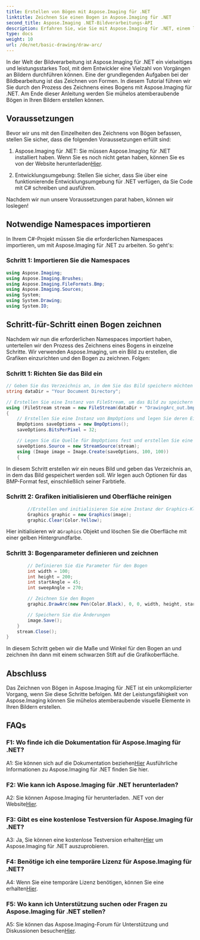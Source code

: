 ```yaml
---
title: Erstellen von Bögen mit Aspose.Imaging für .NET
linktitle: Zeichnen Sie einen Bogen in Aspose.Imaging für .NET
second_title: Aspose.Imaging .NET-Bildverarbeitungs-API
description: Erfahren Sie, wie Sie mit Aspose.Imaging für .NET, einem leistungsstarken Bildbearbeitungstool, Bögen zeichnen. Schritt-für-Schritt-Anleitung zum Erstellen atemberaubender Bilder.
type: docs
weight: 10
url: /de/net/basic-drawing/draw-arc/
---
```

In der Welt der Bildverarbeitung ist Aspose.Imaging für .NET ein vielseitiges und leistungsstarkes Tool, mit dem Entwickler eine Vielzahl von Vorgängen an Bildern durchführen können. Eine der grundlegenden Aufgaben bei der Bildbearbeitung ist das Zeichnen von Formen. In diesem Tutorial führen wir Sie durch den Prozess des Zeichnens eines Bogens mit Aspose.Imaging für .NET. Am Ende dieser Anleitung werden Sie mühelos atemberaubende Bögen in Ihren Bildern erstellen können.

## Voraussetzungen

Bevor wir uns mit den Einzelheiten des Zeichnens von Bögen befassen, stellen Sie sicher, dass die folgenden Voraussetzungen erfüllt sind:

1.  Aspose.Imaging für .NET: Sie müssen Aspose.Imaging für .NET installiert haben. Wenn Sie es noch nicht getan haben, können Sie es von der Website herunterladen[Hier](https://releases.aspose.com/imaging/net/).

2. Entwicklungsumgebung: Stellen Sie sicher, dass Sie über eine funktionierende Entwicklungsumgebung für .NET verfügen, da Sie Code mit C# schreiben und ausführen.

Nachdem wir nun unsere Voraussetzungen parat haben, können wir loslegen!

## Notwendige Namespaces importieren

In Ihrem C#-Projekt müssen Sie die erforderlichen Namespaces importieren, um mit Aspose.Imaging für .NET zu arbeiten. So geht's:

### Schritt 1: Importieren Sie die Namespaces

```csharp
using Aspose.Imaging;
using Aspose.Imaging.Brushes;
using Aspose.Imaging.FileFormats.Bmp;
using Aspose.Imaging.Sources;
using System;
using System.Drawing;
using System.IO;
```

## Schritt-für-Schritt einen Bogen zeichnen

Nachdem wir nun die erforderlichen Namespaces importiert haben, unterteilen wir den Prozess des Zeichnens eines Bogens in einzelne Schritte. Wir verwenden Aspose.Imaging, um ein Bild zu erstellen, die Grafiken einzurichten und den Bogen zu zeichnen. Folgen:

### Schritt 1: Richten Sie das Bild ein

```csharp
// Geben Sie das Verzeichnis an, in dem Sie das Bild speichern möchten
string dataDir = "Your Document Directory";

// Erstellen Sie eine Instanz von FileStream, um das Bild zu speichern
using (FileStream stream = new FileStream(dataDir + "DrawingArc_out.bmp", FileMode.Create))
{
    // Erstellen Sie eine Instanz von BmpOptions und legen Sie deren Eigenschaften fest
    BmpOptions saveOptions = new BmpOptions();
    saveOptions.BitsPerPixel = 32;

    // Legen Sie die Quelle für BmpOptions fest und erstellen Sie eine Instanz von Image
    saveOptions.Source = new StreamSource(stream);
    using (Image image = Image.Create(saveOptions, 100, 100))
    {
```

In diesem Schritt erstellen wir ein neues Bild und geben das Verzeichnis an, in dem das Bild gespeichert werden soll. Wir legen auch Optionen für das BMP-Format fest, einschließlich seiner Farbtiefe.

### Schritt 2: Grafiken initialisieren und Oberfläche reinigen

```csharp
        //Erstellen und initialisieren Sie eine Instanz der Graphics-Klasse und löschen Sie die Grafikoberfläche
        Graphics graphic = new Graphics(image);
        graphic.Clear(Color.Yellow);
```

 Hier initialisieren wir a`Graphics` Objekt und löschen Sie die Oberfläche mit einer gelben Hintergrundfarbe.

### Schritt 3: Bogenparameter definieren und zeichnen

```csharp
        // Definieren Sie die Parameter für den Bogen
        int width = 100;
        int height = 200;
        int startAngle = 45;
        int sweepAngle = 270;

        // Zeichnen Sie den Bogen
        graphic.DrawArc(new Pen(Color.Black), 0, 0, width, height, startAngle, sweepAngle);

        // Speichern Sie die Änderungen
        image.Save();
    }
    stream.Close();
}
```

In diesem Schritt geben wir die Maße und Winkel für den Bogen an und zeichnen ihn dann mit einem schwarzen Stift auf die Grafikoberfläche.

## Abschluss

Das Zeichnen von Bögen in Aspose.Imaging für .NET ist ein unkomplizierter Vorgang, wenn Sie diese Schritte befolgen. Mit der Leistungsfähigkeit von Aspose.Imaging können Sie mühelos atemberaubende visuelle Elemente in Ihren Bildern erstellen.

## FAQs

### F1: Wo finde ich die Dokumentation für Aspose.Imaging für .NET?

 A1: Sie können sich auf die Dokumentation beziehen[Hier](https://reference.aspose.com/imaging/net/) Ausführliche Informationen zu Aspose.Imaging für .NET finden Sie hier.

### F2: Wie kann ich Aspose.Imaging für .NET herunterladen?

 A2: Sie können Aspose.Imaging für herunterladen. .NET von der Website[Hier](https://releases.aspose.com/imaging/net/).

### F3: Gibt es eine kostenlose Testversion für Aspose.Imaging für .NET?

 A3: Ja, Sie können eine kostenlose Testversion erhalten[Hier](https://releases.aspose.com/) um Aspose.Imaging für .NET auszuprobieren.

### F4: Benötige ich eine temporäre Lizenz für Aspose.Imaging für .NET?

 A4: Wenn Sie eine temporäre Lizenz benötigen, können Sie eine erhalten[Hier](https://purchase.aspose.com/temporary-license/).

### F5: Wo kann ich Unterstützung suchen oder Fragen zu Aspose.Imaging für .NET stellen?

 A5: Sie können das Aspose.Imaging-Forum für Unterstützung und Diskussionen besuchen[Hier](https://forum.aspose.com/).
